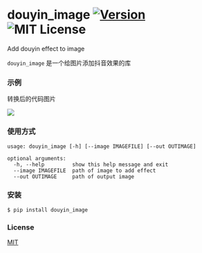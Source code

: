 # douyin_image [![Version][version-badge]][version-link] ![MIT License][license-badge]


Add douyin effect to image


`douyin_image` 是一个给图片添加抖音效果的库


### 示例

转换后的代码图片

![](https://raw.githubusercontent.com/pythonml/douyin_image/master/douyin_image/out.jpeg)


### 使用方式

```
usage: douyin_image [-h] [--image IMAGEFILE] [--out OUTIMAGE]

optional arguments:
  -h, --help         show this help message and exit
  --image IMAGEFILE  path of image to add effect
  --out OUTIMAGE     path of output image
```


### 安装

```
$ pip install douyin_image
```


### License

[MIT](https://github.com/pythonml/douyin_image/blob/master/LICENSE)


[version-badge]:   https://img.shields.io/badge/version-0.1-brightgreen.svg
[version-link]:    https://pypi.python.org/pypi/douyin_image/
[license-badge]:   https://img.shields.io/github/license/pythonml/douyin_image.svg

